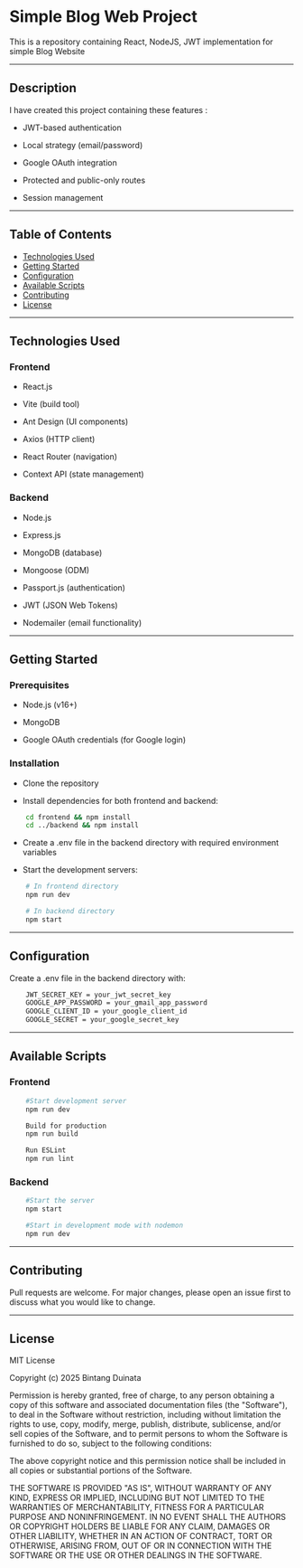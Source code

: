 # **Simple Blog Web Project**

This is a repository containing React, NodeJS, JWT implementation for simple Blog Website

---

## **Description**

I have created this project containing these features :

- JWT-based authentication

- Local strategy (email/password)

- Google OAuth integration

- Protected and public-only routes

- Session management 

---

## **Table of Contents**

- [Technologies Used](#technologies%20used)
- [Getting Started](#getting%20started)
- [Configuration](#configuration)
- [Available Scripts](#available%20scripts)
- [Contributing](#contributing)
- [License](#license)

---

## **Technologies Used**

### Frontend
- React.js

- Vite (build tool)

- Ant Design (UI components)

- Axios (HTTP client)

- React Router (navigation)

- Context API (state management)

### Backend
- Node.js

- Express.js

- MongoDB (database)

- Mongoose (ODM)

- Passport.js (authentication)

- JWT (JSON Web Tokens)

- Nodemailer (email functionality)

---

## **Getting Started**

### Prerequisites
- Node.js (v16+)

- MongoDB

- Google OAuth credentials (for Google login)

### Installation
- Clone the repository

- Install dependencies for both frontend and backend:


```bash
    cd frontend && npm install
    cd ../backend && npm install
```

- Create a .env file in the backend directory with required environment variables

- Start the development servers:

```bash
    # In frontend directory
    npm run dev

    # In backend directory
    npm start
```

---

## **Configuration**

Create a .env file in the backend directory with:

```bash
    JWT_SECRET_KEY = your_jwt_secret_key
    GOOGLE_APP_PASSWORD = your_gmail_app_password
    GOOGLE_CLIENT_ID = your_google_client_id
    GOOGLE_SECRET = your_google_secret_key
```

---

## **Available Scripts**

### Frontend
```bash
    #Start development server
    npm run dev 

    Build for production
    npm run build 

    Run ESLint
    npm run lint 
```

### Backend
```bash
    #Start the server
    npm start 

    #Start in development mode with nodemon
    npm run dev 
```

---

## **Contributing**

Pull requests are welcome. For major changes, please open an issue first to discuss what you would like to change.

---

## **License**
MIT License

Copyright (c) 2025 Bintang Duinata

Permission is hereby granted, free of charge, to any person obtaining a copy
of this software and associated documentation files (the "Software"), to deal
in the Software without restriction, including without limitation the rights
to use, copy, modify, merge, publish, distribute, sublicense, and/or sell
copies of the Software, and to permit persons to whom the Software is
furnished to do so, subject to the following conditions:

The above copyright notice and this permission notice shall be included in all
copies or substantial portions of the Software.

THE SOFTWARE IS PROVIDED "AS IS", WITHOUT WARRANTY OF ANY KIND, EXPRESS OR
IMPLIED, INCLUDING BUT NOT LIMITED TO THE WARRANTIES OF MERCHANTABILITY,
FITNESS FOR A PARTICULAR PURPOSE AND NONINFRINGEMENT. IN NO EVENT SHALL THE
AUTHORS OR COPYRIGHT HOLDERS BE LIABLE FOR ANY CLAIM, DAMAGES OR OTHER
LIABILITY, WHETHER IN AN ACTION OF CONTRACT, TORT OR OTHERWISE, ARISING FROM,
OUT OF OR IN CONNECTION WITH THE SOFTWARE OR THE USE OR OTHER DEALINGS IN THE
SOFTWARE.